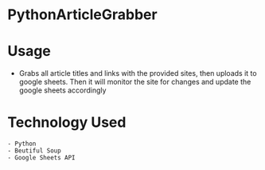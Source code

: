 # PythonArticleGrabber

# Usage 
- Grabs all article titles and links with the provided sites, then uploads it to google sheets. Then it will monitor the site for changes and update the google sheets accordingly

# Technology Used
```
- Python
- Beutiful Soup
- Google Sheets API
```

